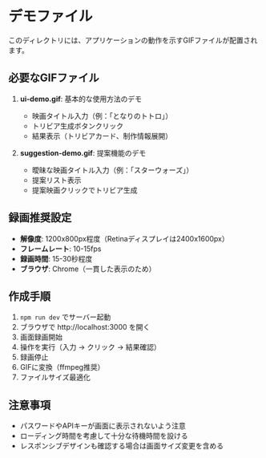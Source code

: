 # デモファイル

このディレクトリには、アプリケーションの動作を示すGIFファイルが配置されます。

## 必要なGIFファイル

1. **ui-demo.gif**: 基本的な使用方法のデモ
   - 映画タイトル入力（例：「となりのトトロ」）
   - トリビア生成ボタンクリック
   - 結果表示（トリビアカード、制作情報展開）

2. **suggestion-demo.gif**: 提案機能のデモ
   - 曖昧な映画タイトル入力（例：「スターウォーズ」）
   - 提案リスト表示
   - 提案映画クリックでトリビア生成

## 録画推奨設定

- **解像度**: 1200x800px程度（Retinaディスプレイは2400x1600px）
- **フレームレート**: 10-15fps
- **録画時間**: 15-30秒程度
- **ブラウザ**: Chrome（一貫した表示のため）

## 作成手順

1. `npm run dev` でサーバー起動
2. ブラウザで http://localhost:3000 を開く
3. 画面録画開始
4. 操作を実行（入力 → クリック → 結果確認）
5. 録画停止
6. GIFに変換（ffmpeg推奨）
7. ファイルサイズ最適化

## 注意事項

- パスワードやAPIキーが画面に表示されないよう注意
- ローディング時間を考慮して十分な待機時間を設ける
- レスポンシブデザインも確認する場合は画面サイズ変更を含める